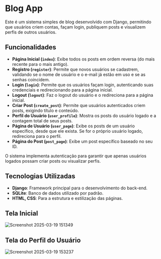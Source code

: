 # Blog App

Este é um sistema simples de blog desenvolvido com Django, permitindo que usuários criem contas, façam login, publiquem posts e visualizem perfis de outros usuários.

## Funcionalidades

- **Página Inicial (`index`)**: Exibe todos os posts em ordem reversa (do mais recente para o mais antigo).
- **Registro (`register`)**: Permite que novos usuários se cadastrem, validando se o nome de usuário e o e-mail já estão em uso e se as senhas coincidem.
- **Login (`login`)**: Permite que os usuários façam login, autenticando suas credenciais e redirecionando para a página inicial.
- **Logout (`logout`)**: Faz o logout do usuário e o redireciona para a página inicial.
- **Criar Post (`create_post`)**: Permite que usuários autenticados criem posts, exigindo título e conteúdo.
- **Perfil do Usuário (`user_profile`)**: Mostra os posts do usuário logado e a contagem total de seus posts.
- **Página de Usuário (`user_page`)**: Exibe os posts de um usuário específico, desde que ele exista. Se for o próprio usuário logado, redireciona para o perfil.
- **Página do Post (`post_page`)**: Exibe um post específico baseado no seu ID.

O sistema implementa autenticação para garantir que apenas usuários logados possam criar posts ou visualizar perfis.

## Tecnologias Utilizadas
- **Django**: Framework principal para o desenvolvimento do back-end.
- **SQLite**: Banco de dados utilizado por padrão.
- **HTML, CSS**: Para a estrutura e estilização das páginas.

## Tela Inicial

![Screenshot 2025-03-19 151349](https://github.com/user-attachments/assets/2ca0e0b4-28b4-4eba-ae67-c258fd0b9baf)

## Tela do Perfil do Usuário

![Screenshot 2025-03-19 153237](https://github.com/user-attachments/assets/93bc82ca-3a44-43d6-a764-d16988fd1dd3)
